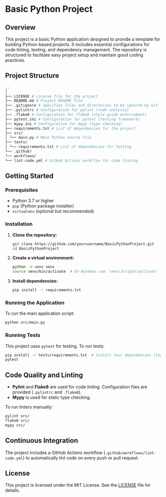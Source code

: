 # Basic Python Project

## Overview

This project is a basic Python application designed to provide a template for building Python-based projects. It includes essential configurations for code linting, testing, and dependency management. The repository is structured to facilitate easy project setup and maintain good coding practices.

## Project Structure

```bash
..
│
├── LICENSE # License file for the project
├── README.md # Project README file
├── .gitignore # Specifies files and directories to be ignored by Git
├── .pylintrc # Configuration for pylint (code analysis)
├── .flake8 # Configuration for flake8 (style guide enforcement)
├── pytest.ini # Configuration for pytest (testing framework)
├── mypy.ini # Configuration for mypy (type checking)
├── requirements.txt # List of dependencies for the project
├── src/
│ └── main.py # Main Python source file
├── tests/
│ └── requirements.txt # List of dependencies for testing
└── .github/
└── workflows/
└── lint-code.yml # GitHub Actions workflow for code linting
```


## Getting Started

### Prerequisites

- Python 3.7 or higher
- `pip` (Python package installer)
- `virtualenv` (optional but recommended)

### Installation

1. **Clone the repository:**

   ```bash
   git clone https://github.com/yourusername/BasicPythonProject.git
   cd BasicPythonProject
   ```

2. **Create a virtual environment:**

   ```bash
   python -m venv venv
   source venv/bin/activate  # On Windows use `venv\Scripts\activate`
   ```

3. **Install dependencies:**

   ```bash
   pip install -r requirements.txt
   ```

### Running the Application

To run the main application script:

```bash
python src/main.py
```

### Running Tests

This project uses `pytest` for testing. To run tests:

```bash
pip install -r tests/requirements.txt  # Install test dependencies (together with pytest!)
pytest
```

## Code Quality and Linting

- **Pylint** and **Flake8** are used for code linting. Configuration files are provided (`.pylintrc` and `.flake8`).
- **Mypy** is used for static type checking.

To run linters manually:

```bash
pylint src/
flake8 src/
mypy src/
```

## Continuous Integration

The project includes a GitHub Actions workflow (`.github/workflows/lint-code.yml`) to automatically lint code on every push or pull request.

## License

This project is licensed under the MIT License. See the [LICENSE](LICENSE) file for details.
